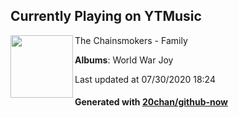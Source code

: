 ## Currently Playing on YTMusic

[<img align="left" width="100" src="https://lh3.googleusercontent.com/E3hiJa7ieYyoW0sRkcSIgqwwQQv4MawfTZBWvj1OBkRvFAtP3ps51VQnVSk4vIRCMVJCcsTt5TrTsYm1Cg">](https://music.youtube.com/channel/UCQgUHOPJJrmzCjExg-ISupA)

The Chainsmokers - Family

**Albums**: World War Joy

Last updated at 07/30/2020 18:24

#### Generated with [20chan/github-now](https://github.com/20chan/github-now)


<!--
**20chan/20chan** is a ✨ _special_ ✨ repository because its `README.md` (this file) appears on your GitHub profile.

Here are some ideas to get you started:

- 🔭 I’m currently working on ...
- 🌱 I’m currently learning ...
- 👯 I’m looking to collaborate on ...
- 🤔 I’m looking for help with ...
- 💬 Ask me about ...
- 📫 How to reach me: ...
- 😄 Pronouns: ...
- ⚡ Fun fact: ...
-->
